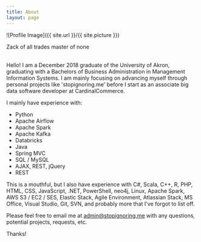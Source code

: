 ```yaml
---
title: About
layout: page
---
```

![Profile Image]({{ site.url }}/{{ site.picture }})

<p> Zack of all trades master of none </p>

<br>
Hello! I am a December 2018 graduate of the University of Akron, graduating with a Bachelors of Business Administration in Management Information Systems. I am mainly focusing on advancing myself through personal projects like 'stopignoring.me' before I start as an associate big data software developer at CardinalCommerce.

I mainly have experience with:

- Python
- Apache Airflow
- Apache Spark
- Apache Kafka
- Databricks
- Java
- Spring MVC
- SQL / MySQL
- AJAX, REST, jQuery
- REST

This is a mouthful, but I also have experience with C#, Scala, C++, R, PHP, HTML, CSS, JavaScript, .NET, PowerShell, neo4j, Linux, Apache Spark, AWS S3 / EC2 / SES, Elastic Stack, Agile Environment, Atlassian Stack, MS Office, Visual Studio, Git, SVN, and probably more that I've forgot to list off.

Please feel free to email me at admin@stopignoring.me with any questions, potential projects, requests, etc.

Thanks!
